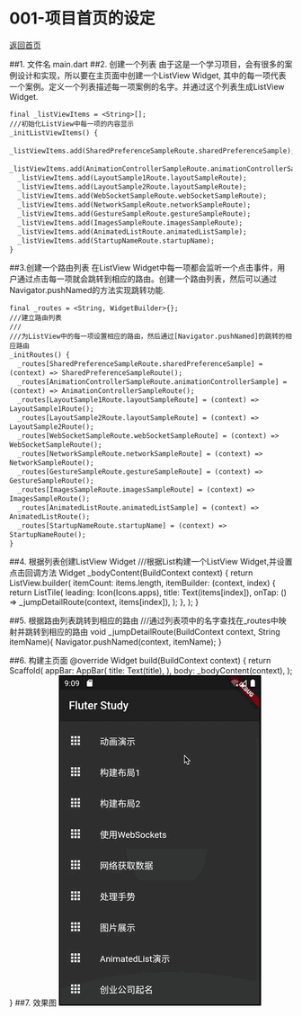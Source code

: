 # 001-项目首页的设定

[返回首页](../readme.md)

##1. 文件名
	main.dart
##2. 创建一个列表
由于这是一个学习项目，会有很多的案例设计和实现，所以要在主页面中创建一个ListView Widget, 其中的每一项代表一个案例。定义一个列表描述每一项案例的名字。并通过这个列表生成ListView Widget.

	final _listViewItems = <String>[];
	///初始化ListView中每一项的内容显示
	_initListViewItems() {
	  _listViewItems.add(SharedPreferenceSampleRoute.sharedPreferenceSample);
	  _listViewItems.add(AnimationControllerSampleRoute.animationControllerSample);
	  _listViewItems.add(LayoutSample1Route.layoutSampleRoute);
	  _listViewItems.add(LayoutSample2Route.layoutSampleRoute);
	  _listViewItems.add(WebSocketSampleRoute.webSocketSampleRoute);
	  _listViewItems.add(NetworkSampleRoute.networkSampleRoute);
	  _listViewItems.add(GestureSampleRoute.gestureSampleRoute);
	  _listViewItems.add(ImagesSampleRoute.imagesSampleRoute);
	  _listViewItems.add(AnimatedListRoute.animatedListSample);
	  _listViewItems.add(StartupNameRoute.startupName);
	}
##3.创建一个路由列表
在ListView Widget中每一项都会监听一个点击事件，用户通过点击每一项就会跳转到相应的路由。创建一个路由列表，然后可以通过Navigator.pushNamed的方法实现跳转功能.

	final _routes = <String, WidgetBuilder>{};
	///建立路由列表
	///
	///为ListView中的每一项设置相应的路由，然后通过[Navigator.pushNamed]的跳转的相应路由
	_initRoutes() {
	  _routes[SharedPreferenceSampleRoute.sharedPreferenceSample] = (context) => SharedPreferenceSampleRoute();
	  _routes[AnimationControllerSampleRoute.animationControllerSample] = (context) => AnimationControllerSampleRoute();
	  _routes[LayoutSample1Route.layoutSampleRoute] = (context) => LayoutSample1Route();
	  _routes[LayoutSample2Route.layoutSampleRoute] = (context) => LayoutSample2Route();
	  _routes[WebSocketSampleRoute.webSocketSampleRoute] = (context) => WebSocketSampleRoute();
	  _routes[NetworkSampleRoute.networkSampleRoute] = (context) => NetworkSampleRoute();
	  _routes[GestureSampleRoute.gestureSampleRoute] = (context) => GestureSampleRoute();
	  _routes[ImagesSampleRoute.imagesSampleRoute] = (context) => ImagesSampleRoute();
	  _routes[AnimatedListRoute.animatedListSample] = (context) => AnimatedListRoute();
	  _routes[StartupNameRoute.startupName] = (context) => StartupNameRoute();
	}

##4. 根据列表创建ListView Widget
	///根据List构建一个ListView Widget,并设置点击回调方法
	Widget _bodyContent(BuildContext context) {
		return ListView.builder(
		  itemCount: items.length,
		  itemBuilder: (context, index) {
		    return ListTile(
		      leading: Icon(Icons.apps),
		      title: Text(items[index]),
		      onTap: () => _jumpDetailRoute(context, items[index]),
		    );
		  },
		);
	}

##5. 根据路由列表跳转到相应的路由
	///通过列表项中的名字查找在_routes中映射并跳转到相应的路由
	void _jumpDetailRoute(BuildContext context, String itemName){
		Navigator.pushNamed(context, itemName);
	}

##6. 构建主页面
	@override
	  Widget build(BuildContext context) {
	    return Scaffold(
	      appBar: AppBar(
	        title: Text(title),
	      ),
	      body: _bodyContent(context),
	    );
	  }
##7. 效果图
![效果图](./images/001-main_page.gif)